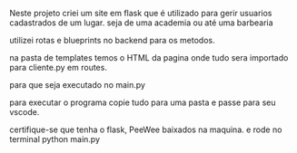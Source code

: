 Neste projeto criei um site em flask que é utilizado para gerir usuarios cadastrados de um lugar. seja de uma academia ou até uma barbearia

utilizei rotas e blueprints no backend para os metodos.

na pasta de templates temos o HTML da pagina onde tudo sera importado para cliente.py em routes. 

para que seja executado no main.py

para executar o programa copie tudo para uma pasta e passe para seu vscode. 

certifique-se que tenha o flask, PeeWee baixados na maquina. e rode no terminal python main.py
